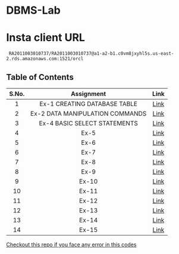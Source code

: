 # DBMS-Lab


# Insta client URL

```
 RA2011003010737/RA2011003010737@a1-a2-b1.c0vm8jxyhl5s.us-east-2.rds.amazonaws.com:1521/orcl
```

## Table of Contents

| S.No. | Assignment | Link |
| :---: | :---: | :---: |
| 1 | Ex-1 CREATING DATABASE TABLE | [Link](./Ex-1.md) |
| 2 | Ex-2 DATA MANIPULATION COMMANDS| [Link](./Ex-2.md) |
| 3 | Ex-4 BASIC SELECT STATEMENTS | [Link](./Ex-4.md) |
| 4 | Ex-5 | [Link](./Ex-5.md) |
| 5 | Ex-6 | [Link](./Ex-6.md) |
| 6 | Ex-7 | [Link](./Ex-7.md) |
| 7 | Ex-8 | [Link](./Ex-8.md) |
| 8 | Ex-9 | [Link](./Ex-9.md) |
| 9 | Ex-10 | [Link](./Ex-10.md) |
| 10 | Ex-11| [Link](./Ex-11.md) |
| 11 | Ex-12 | [Link](./Ex-12.md) |
| 12 | Ex-13 | [Link](./Ex-13.md) |
| 13 | Ex-14 | [Link](./Ex-14.md) |
| 14 | Ex-15 | [Link](./Ex-15.md) |

[Checkout this repo if you face any error in this codes](https://github.com/VikashPR/DBMS_LAB)
